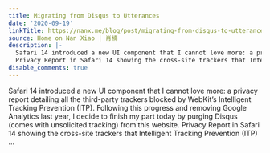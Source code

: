 ```yaml
---
title: Migrating from Disqus to Utterances
date: '2020-09-19'
linkTitle: https://nanx.me/blog/post/migrating-from-disqus-to-utterances/
source: Home on Nan Xiao | 肖楠
description: |-
  Safari 14 introduced a new UI component that I cannot love more: a privacy report detailing all the third-party trackers blocked by WebKit’s Intelligent Tracking Prevention (ITP). Following this progress and removing Google Analytics last year, I decide to finish my part today by purging Disqus (comes with unsolicited tracking) from this website.
  Privacy Report in Safari 14 showing the cross-site trackers that Intelligent Tracking Prevention (ITP) ...
disable_comments: true
---
```

Safari 14 introduced a new UI component that I cannot love more: a privacy report detailing all the third-party trackers blocked by WebKit’s Intelligent Tracking Prevention (ITP). Following this progress and removing Google Analytics last year, I decide to finish my part today by purging Disqus (comes with unsolicited tracking) from this website.
Privacy Report in Safari 14 showing the cross-site trackers that Intelligent Tracking Prevention (ITP) ...